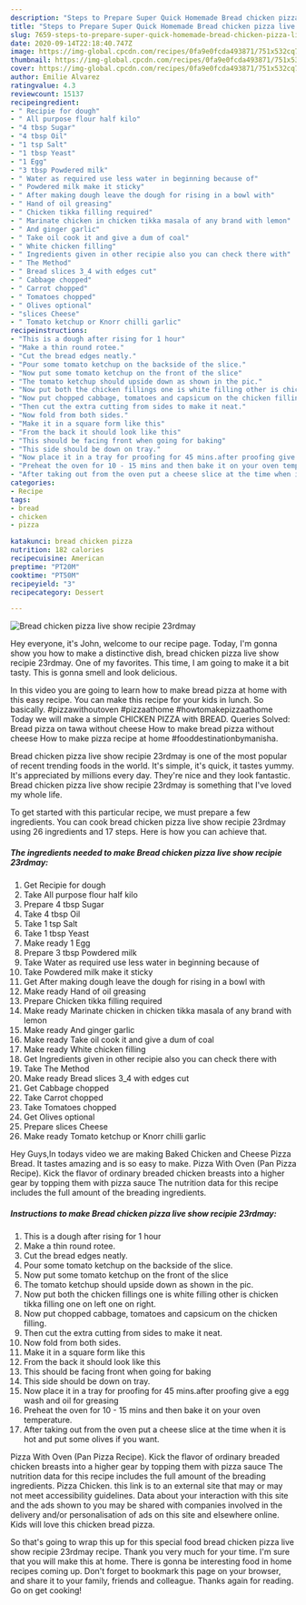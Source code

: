```yaml
---
description: "Steps to Prepare Super Quick Homemade Bread chicken pizza live show recipie 23rdmay"
title: "Steps to Prepare Super Quick Homemade Bread chicken pizza live show recipie 23rdmay"
slug: 7659-steps-to-prepare-super-quick-homemade-bread-chicken-pizza-live-show-recipie-23rdmay
date: 2020-09-14T22:18:40.747Z
image: https://img-global.cpcdn.com/recipes/0fa9e0fcda493871/751x532cq70/bread-chicken-pizza-live-show-recipie-23rdmay-recipe-main-photo.jpg
thumbnail: https://img-global.cpcdn.com/recipes/0fa9e0fcda493871/751x532cq70/bread-chicken-pizza-live-show-recipie-23rdmay-recipe-main-photo.jpg
cover: https://img-global.cpcdn.com/recipes/0fa9e0fcda493871/751x532cq70/bread-chicken-pizza-live-show-recipie-23rdmay-recipe-main-photo.jpg
author: Emilie Alvarez
ratingvalue: 4.3
reviewcount: 15137
recipeingredient:
- " Recipie for dough"
- " All purpose flour half kilo"
- "4 tbsp Sugar"
- "4 tbsp Oil"
- "1 tsp Salt"
- "1 tbsp Yeast"
- "1 Egg"
- "3 tbsp Powdered milk"
- " Water as required use less water in beginning because of"
- " Powdered milk make it sticky"
- " After making dough leave the dough for rising in a bowl with"
- " Hand of oil greasing"
- " Chicken tikka filling required"
- " Marinate chicken in chicken tikka masala of any brand with lemon"
- " And ginger garlic"
- " Take oil cook it and give a dum of coal"
- " White chicken filling"
- " Ingredients given in other recipie also you can check there with"
- " The Method"
- " Bread slices 3_4 with edges cut"
- " Cabbage chopped"
- " Carrot chopped"
- " Tomatoes chopped"
- " Olives optional"
- "slices Cheese"
- " Tomato ketchup or Knorr chilli garlic"
recipeinstructions:
- "This is a dough after rising for 1 hour"
- "Make a thin round rotee."
- "Cut the bread edges neatly."
- "Pour some tomato ketchup on the backside of the slice."
- "Now put some tomato ketchup on the front of the slice"
- "The tomato ketchup should upside down as shown in the pic."
- "Now put both the chicken fillings one is white filling other is chicken tikka filling one on left one on right."
- "Now put chopped cabbage, tomatoes and capsicum on the chicken filling."
- "Then cut the extra cutting from sides to make it neat."
- "Now fold from both sides."
- "Make it in a square form like this"
- "From the back it should look like this"
- "This should be facing front when going for baking"
- "This side should be down on tray."
- "Now place it in a tray for proofing for 45 mins.after proofing give a egg wash and oil for greasing"
- "Preheat the oven for 10 - 15 mins and then bake it on your oven temperature."
- "After taking out from the oven put a cheese slice at the time when it is hot and put some olives if you want."
categories:
- Recipe
tags:
- bread
- chicken
- pizza

katakunci: bread chicken pizza 
nutrition: 182 calories
recipecuisine: American
preptime: "PT20M"
cooktime: "PT50M"
recipeyield: "3"
recipecategory: Dessert

---
```



![Bread chicken pizza live show recipie 23rdmay](https://img-global.cpcdn.com/recipes/0fa9e0fcda493871/751x532cq70/bread-chicken-pizza-live-show-recipie-23rdmay-recipe-main-photo.jpg)

Hey everyone, it's John, welcome to our recipe page. Today, I'm gonna show you how to make a distinctive dish, bread chicken pizza live show recipie 23rdmay. One of my favorites. This time, I am going to make it a bit tasty. This is gonna smell and look delicious.

In this video you are going to learn how to make bread pizza at home with this easy recipe. You can make this recipe for your kids in lunch. So basically. #pizzawithoutoven #pizzaathome #howtomakepizzaathome Today we will make a simple CHICKEN PIZZA with BREAD. Queries Solved: Bread pizza on tawa without cheese How to make bread pizza without cheese How to make pizza recipe at home #fooddestinationbymanisha.

Bread chicken pizza live show recipie 23rdmay is one of the most popular of recent trending foods in the world. It's simple, it's quick, it tastes yummy. It's appreciated by millions every day. They're nice and they look fantastic. Bread chicken pizza live show recipie 23rdmay is something that I've loved my whole life.


To get started with this particular recipe, we must prepare a few ingredients. You can cook bread chicken pizza live show recipie 23rdmay using 26 ingredients and 17 steps. Here is how you can achieve that.

<!--inarticleads1-->

##### The ingredients needed to make Bread chicken pizza live show recipie 23rdmay:

1. Get  Recipie for dough
1. Take  All purpose flour half kilo
1. Prepare 4 tbsp Sugar
1. Take 4 tbsp Oil
1. Take 1 tsp Salt
1. Take 1 tbsp Yeast
1. Make ready 1 Egg
1. Prepare 3 tbsp Powdered milk
1. Take  Water as required use less water in beginning because of
1. Take  Powdered milk make it sticky
1. Get  After making dough leave the dough for rising in a bowl with
1. Make ready  Hand of oil greasing
1. Prepare  Chicken tikka filling required
1. Make ready  Marinate chicken in chicken tikka masala of any brand with lemon
1. Make ready  And ginger garlic
1. Make ready  Take oil cook it and give a dum of coal
1. Make ready  White chicken filling
1. Get  Ingredients given in other recipie also you can check there with
1. Take  The Method
1. Make ready  Bread slices 3_4 with edges cut
1. Get  Cabbage chopped
1. Take  Carrot chopped
1. Take  Tomatoes chopped
1. Get  Olives optional
1. Prepare slices Cheese
1. Make ready  Tomato ketchup or Knorr chilli garlic


Hey Guys,In todays video we are making Baked Chicken and Cheese Pizza Bread. It tastes amazing and is so easy to make. Pizza With Oven (Pan Pizza Recipe). Kick the flavor of ordinary breaded chicken breasts into a higher gear by topping them with pizza sauce The nutrition data for this recipe includes the full amount of the breading ingredients. 

<!--inarticleads2-->

##### Instructions to make Bread chicken pizza live show recipie 23rdmay:

1. This is a dough after rising for 1 hour
1. Make a thin round rotee.
1. Cut the bread edges neatly.
1. Pour some tomato ketchup on the backside of the slice.
1. Now put some tomato ketchup on the front of the slice
1. The tomato ketchup should upside down as shown in the pic.
1. Now put both the chicken fillings one is white filling other is chicken tikka filling one on left one on right.
1. Now put chopped cabbage, tomatoes and capsicum on the chicken filling.
1. Then cut the extra cutting from sides to make it neat.
1. Now fold from both sides.
1. Make it in a square form like this
1. From the back it should look like this
1. This should be facing front when going for baking
1. This side should be down on tray.
1. Now place it in a tray for proofing for 45 mins.after proofing give a egg wash and oil for greasing
1. Preheat the oven for 10 - 15 mins and then bake it on your oven temperature.
1. After taking out from the oven put a cheese slice at the time when it is hot and put some olives if you want.


Pizza With Oven (Pan Pizza Recipe). Kick the flavor of ordinary breaded chicken breasts into a higher gear by topping them with pizza sauce The nutrition data for this recipe includes the full amount of the breading ingredients. Pizza Chicken. this link is to an external site that may or may not meet accessibility guidelines. Data about your interaction with this site and the ads shown to you may be shared with companies involved in the delivery and/or personalisation of ads on this site and elsewhere online. Kids will love this chicken bread pizza. 

So that's going to wrap this up for this special food bread chicken pizza live show recipie 23rdmay recipe. Thank you very much for your time. I'm sure that you will make this at home. There is gonna be interesting food in home recipes coming up. Don't forget to bookmark this page on your browser, and share it to your family, friends and colleague. Thanks again for reading. Go on get cooking!
